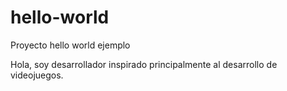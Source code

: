 # hello-world
Proyecto hello world ejemplo

Hola, soy desarrollador inspirado principalmente al desarrollo de videojuegos.
